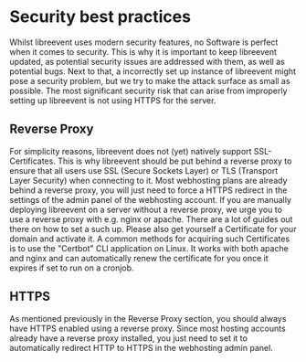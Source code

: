 # Security best practices

Whilst libreevent uses modern security features, no Software is perfect when it comes to security. This is why it is important to keep libreevent updated, as potential security issues are addressed with them, as well as potential bugs. Next to that, a incorrectly set up instance of libreevent might pose a security problem, but we try to make the attack surface as small as possible. The most significant security risk that can arise from improperly setting up libreevent is not using HTTPS for the server. 

## Reverse Proxy
For simplicity reasons, libreevent does not (yet) natively support SSL-Certificates. This is why libreevent should be put behind a reverse proxy to ensure that all users use SSL (Secure Sockets Layer) or TLS (Transport Layer Security) when connecting to it. Most webhosting plans are already behind a reverse proxy, you will just need to force a HTTPS redirect in the settings of the admin panel of the webhosting account. If you are manually deploying libreevent on a server without a reverse proxy, we urge you to use a reverse proxy with e.g. nginx or apache. There are a lot of guides out there on how to set a such up. Please also get yourself a Certificate for your domain and activate it. A common methods for acquiring such Certificates is to use the "Certbot" CLI application on Linux. It works with both apache and nginx and can automatically renew the certificate for you once it expires if set to run on a cronjob.

## HTTPS
As mentioned previously in the Reverse Proxy section, you should always have HTTPS enabled using a reverse proxy. Since most hosting accounts already have a reverse proxy installed, you just need to set it to automatically redirect HTTP to HTTPS in the webhosting admin panel.
